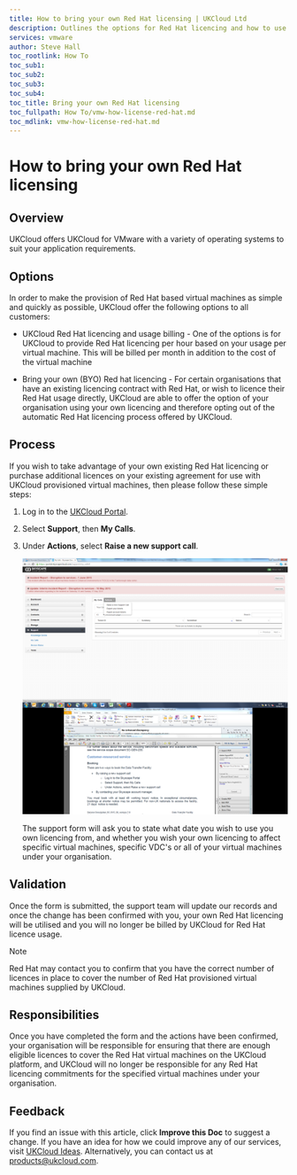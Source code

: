 ```yaml
---
title: How to bring your own Red Hat licensing | UKCloud Ltd
description: Outlines the options for Red Hat licencing and how to use your own licencing
services: vmware
author: Steve Hall
toc_rootlink: How To
toc_sub1: 
toc_sub2:
toc_sub3:
toc_sub4:
toc_title: Bring your own Red Hat licensing
toc_fullpath: How To/vmw-how-license-red-hat.md
toc_mdlink: vmw-how-license-red-hat.md
---
```


# How to bring your own Red Hat licensing

## Overview

UKCloud offers UKCloud for VMware with a variety of operating systems to suit your application requirements.

## Options

In order to make the provision of Red Hat based virtual machines as simple and quickly as possible, UKCloud offer the following options to all customers:

- UKCloud Red Hat licencing and usage billing - One of the options is for UKCloud to provide Red Hat licencing per hour based on your usage per virtual machine. This will be billed per month in addition to the cost of the virtual machine

- Bring your own (BYO) Red hat licencing - For certain organisations that have an existing licencing contract with Red Hat, or wish to licence their Red Hat usage directly, UKCloud are able to offer the option of your organisation using your own licencing and therefore opting out of the automatic Red Hat licencing process offered by UKCloud.

## Process

If you wish to take advantage of your own existing Red Hat licencing or purchase additional licences on your existing agreement for use with UKCloud provisioned virtual machines, then please follow these simple steps:

1. Log in to the [UKCloud Portal](https://portal.ukcloud.com/login).

2. Select **Support**, then **My Calls**.

3. Under **Actions**, select **Raise a new support call**.

    ![Raising a support call](images/redhat-image-1.png)

    The support form will ask you to state what date you wish to use you own licencing from, and whether you wish your own licencing to affect specific virtual machines, specific VDC's or all of your virtual machines under your organisation.

## Validation

Once the form is submitted, the support team will update our records and once the change has been confirmed with you, your own Red Hat licencing will be utilised and you will no longer be billed by UKCloud for Red Hat licence usage.

> [!NOTE]
> Red Hat may contact you to confirm that you have the correct number of licences in place to cover the number of Red Hat provisioned virtual machines supplied by UKCloud.

## Responsibilities

Once you have completed the form and the actions have been confirmed, your organisation will be responsible for ensuring that there are enough eligible licences to cover the Red Hat virtual machines on the UKCloud platform, and UKCloud will no longer be responsible for any Red Hat licencing commitments for the specified virtual machines under your organisation.

## Feedback

If you find an issue with this article, click **Improve this Doc** to suggest a change. If you have an idea for how we could improve any of our services, visit [UKCloud Ideas](https://ideas.ukcloud.com). Alternatively, you can contact us at <products@ukcloud.com>.
